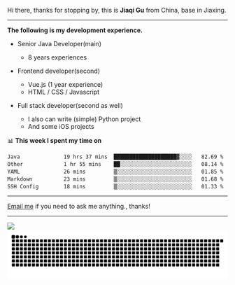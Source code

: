Hi there, thanks for stopping by, this is **Jiaqi Gu** from China, base in Jiaxing.

---

**The following is my development experience.**

- Senior Java Developer(main)
  - 8 years experiences

- Frontend developer(second)
  - Vue.js (1 year experience)
  - HTML / CSS / Javascript
  
- Full stack developer(second as well)
  - I also can write (simple) Python project
  - And some iOS projects

📊 **This week I spent my time on**
<!--START_SECTION:waka-->

```txt
Java              19 hrs 37 mins  ████████████████████▓░░░░   82.69 %
Other             1 hr 55 mins    ██░░░░░░░░░░░░░░░░░░░░░░░   08.14 %
YAML              26 mins         ▒░░░░░░░░░░░░░░░░░░░░░░░░   01.85 %
Markdown          23 mins         ▒░░░░░░░░░░░░░░░░░░░░░░░░   01.68 %
SSH Config        18 mins         ▒░░░░░░░░░░░░░░░░░░░░░░░░   01.33 %
```

<!--END_SECTION:waka-->

---

[Email me](mailto:htk2klwgr@mozmail.com?subject=Hiring_from_GitHub) if you need to ask me anything., thanks!

---

![]( https://visitor-badge.glitch.me/badge?page_id=githubgujiaqi)
![]( https://github.com/droid-Q/droid-Q/raw/output/github-contribution-grid-snake.svg#gh-dark-mode-only)
